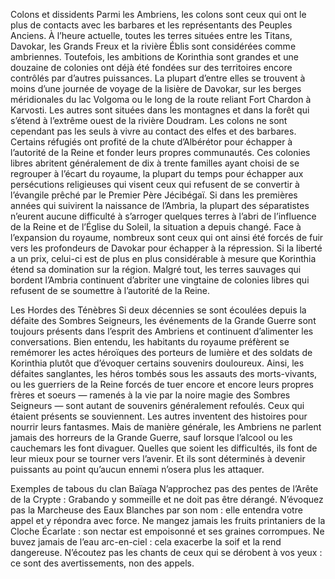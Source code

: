 Colons et dissidents
Parmi les Ambriens, les colons sont ceux qui ont le plus de contacts avec les
barbares et les représentants des Peuples Anciens. À l’heure actuelle, toutes
les terres situées entre les Titans, Davokar, les Grands Freux et la rivière Éblis
sont considérées comme ambriennes. Toutefois, les ambitions de Korinthia
sont grandes et une douzaine de colonies ont déjà été fondées sur des
territoires encore contrôlés par d’autres puissances. La plupart d’entre elles
se trouvent à moins d’une journée de voyage de la lisière de Davokar, sur les
berges méridionales du lac Volgoma ou le long de la route reliant Fort Chardon
à Karvosti. Les autres sont situées dans les montagnes et dans la forêt qui
s’étend à l’extrême ouest de la rivière Doudram.
Les colons ne sont cependant pas les seuls à vivre au contact des elfes
et des barbares. Certains réfugiés ont profité de la chute d’Albérétor pour
échapper à l’autorité de la Reine et fonder leurs propres communautés.
Ces colonies libres abritent généralement de dix à trente familles ayant
choisi de se regrouper à l’écart du royaume, la plupart du temps pour
échapper aux persécutions religieuses qui visent ceux qui refusent de se
convertir à l’évangile prêché par le Premier Père Jécibégaï.
Si dans les premières années qui suivirent la naissance de l’Ambria, la
plupart des séparatistes n’eurent aucune difficulté à s’arroger quelques
terres à l’abri de l’influence de la Reine et de l’Église du Soleil, la situation a
depuis changé. Face à l’expansion du royaume, nombreux sont ceux qui ont
ainsi été forcés de fuir vers les profondeurs de Davokar pour échapper à la
répression. Si la liberté a un prix, celui-ci est de plus en plus considérable
à mesure que Korinthia étend sa domination sur la région. Malgré tout, les
terres sauvages qui bordent l’Ambria continuent d’abriter une vingtaine de
colonies libres qui refusent de se soumettre à l’autorité de la Reine.

Les Hordes des Ténèbres
Si deux décennies se sont écoulées depuis
la défaite des Sombres Seigneurs, les événements
de la Grande Guerre sont toujours
présents dans l’esprit des Ambriens et
continuent d’alimenter les conversations.
Bien entendu, les habitants du
royaume préfèrent se remémorer les actes
héroïques des porteurs de lumière et des
soldats de Korinthia plutôt que d’évoquer
certains souvenirs douloureux. Ainsi, les
défaites sanglantes, les héros tombés
sous les assauts des morts-vivants, ou les
guerriers de la Reine forcés de tuer encore
et encore leurs propres frères et soeurs —
ramenés à la vie par la noire magie des
Sombres Seigneurs — sont autant de
souvenirs généralement refoulés.
Ceux qui étaient présents se souviennent.
Les autres inventent des
histoires pour nourrir leurs fantasmes.
Mais de manière générale, les Ambriens
ne parlent jamais des horreurs de la
Grande Guerre, sauf lorsque l’alcool ou
les cauchemars les font divaguer. Quelles
que soient les difficultés, ils font de leur
mieux pour se tourner vers l’avenir. Et ils
sont déterminés à devenir puissants au
point qu’aucun ennemi n’osera plus les
attaquer.

Exemples de tabous
du clan Baïaga
N’approchez pas des
pentes de l’Arête de la
Crypte : Grabando y
sommeille et ne doit
pas être dérangé.
N’évoquez pas la
Marcheuse des Eaux
Blanches par son nom :
elle entendra votre
appel et y répondra
avec force.
Ne mangez jamais les
fruits printaniers de la
Cloche Écarlate : son
nectar est empoisonné
et ses graines corrompues.
Ne buvez jamais de
l’eau arc-en-ciel : cela
exacerbe la soif et la
rend dangereuse.
N’écoutez pas les
chants de ceux qui se
dérobent à vos yeux :
ce sont des avertissements,
non des appels.
